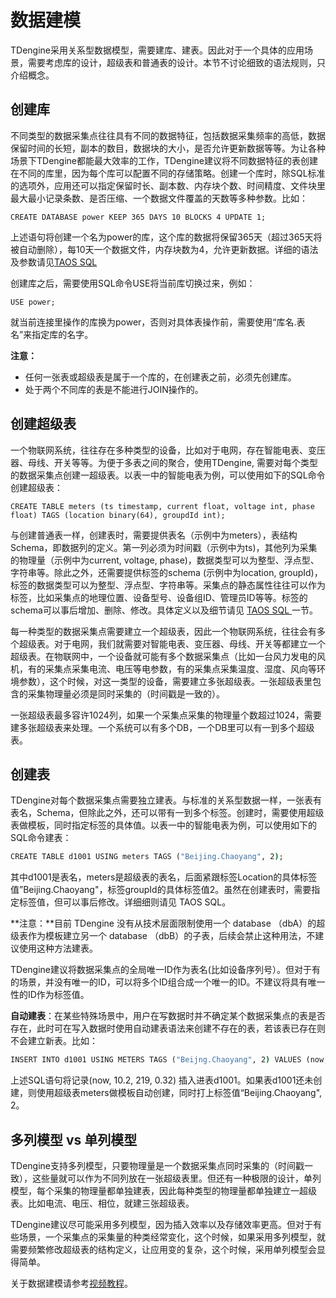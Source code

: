 

# 数据建模

TDengine采用关系型数据模型，需要建库、建表。因此对于一个具体的应用场景，需要考虑库的设计，超级表和普通表的设计。本节不讨论细致的语法规则，只介绍概念。

## 创建库

不同类型的数据采集点往往具有不同的数据特征，包括数据采集频率的高低，数据保留时间的长短，副本的数目，数据块的大小，是否允许更新数据等等。为让各种场景下TDengine都能最大效率的工作，TDengine建议将不同数据特征的表创建在不同的库里，因为每个库可以配置不同的存储策略。创建一个库时，除SQL标准的选项外，应用还可以指定保留时长、副本数、内存块个数、时间精度、文件块里最大最小记录条数、是否压缩、一个数据文件覆盖的天数等多种参数。比如：

```mysql
CREATE DATABASE power KEEP 365 DAYS 10 BLOCKS 4 UPDATE 1;
```
上述语句将创建一个名为power的库，这个库的数据将保留365天（超过365天将被自动删除），每10天一个数据文件，内存块数为4，允许更新数据。详细的语法及参数请见<a href="https://www.taosdata.com/cn/documentation20/taos-sql/">TAOS SQL</a>  

创建库之后，需要使用SQL命令USE将当前库切换过来，例如：

```mysql
USE power;	
```

就当前连接里操作的库换为power，否则对具体表操作前，需要使用“库名.表名”来指定库的名字。  

**注意：**

- 任何一张表或超级表是属于一个库的，在创建表之前，必须先创建库。
- 处于两个不同库的表是不能进行JOIN操作的。

## 创建超级表
一个物联网系统，往往存在多种类型的设备，比如对于电网，存在智能电表、变压器、母线、开关等等。为便于多表之间的聚合，使用TDengine, 需要对每个类型的数据采集点创建一超级表。以表一中的智能电表为例，可以使用如下的SQL命令创建超级表：
```mysql
CREATE TABLE meters (ts timestamp, current float, voltage int, phase float) TAGS (location binary(64), groupdId int);
```
与创建普通表一样，创建表时，需要提供表名（示例中为meters），表结构Schema，即数据列的定义。第一列必须为时间戳（示例中为ts)，其他列为采集的物理量（示例中为current, voltage, phase)，数据类型可以为整型、浮点型、字符串等。除此之外，还需要提供标签的schema (示例中为location, groupId)，标签的数据类型可以为整型、浮点型、字符串等。采集点的静态属性往往可以作为标签，比如采集点的地理位置、设备型号、设备组ID、管理员ID等等。标签的schema可以事后增加、删除、修改。具体定义以及细节请见 <a href="https://www.taosdata.com/cn/documentation20/taos-sql/">TAOS SQL </a>一节。

每一种类型的数据采集点需要建立一个超级表，因此一个物联网系统，往往会有多个超级表。对于电网，我们就需要对智能电表、变压器、母线、开关等都建立一个超级表。在物联网中，一个设备就可能有多个数据采集点（比如一台风力发电的风机，有的采集点采集电流、电压等电参数，有的采集点采集温度、湿度、风向等环境参数），这个时候，对这一类型的设备，需要建立多张超级表。一张超级表里包含的采集物理量必须是同时采集的（时间戳是一致的）。

一张超级表最多容许1024列，如果一个采集点采集的物理量个数超过1024，需要建多张超级表来处理。一个系统可以有多个DB，一个DB里可以有一到多个超级表。

## 创建表
TDengine对每个数据采集点需要独立建表。与标准的关系型数据一样，一张表有表名，Schema，但除此之外，还可以带有一到多个标签。创建时，需要使用超级表做模板，同时指定标签的具体值。以表一中的智能电表为例，可以使用如下的SQL命令建表：
```cmd
CREATE TABLE d1001 USING meters TAGS ("Beijing.Chaoyang", 2);
```
其中d1001是表名，meters是超级表的表名，后面紧跟标签Location的具体标签值”Beijing.Chaoyang"，标签groupId的具体标签值2。虽然在创建表时，需要指定标签值，但可以事后修改。详细细则请见 TAOS SQL。

**注意：**目前 TDengine 没有从技术层面限制使用一个 database （dbA）的超级表作为模板建立另一个 database （dbB）的子表，后续会禁止这种用法，不建议使用这种方法建表。

TDengine建议将数据采集点的全局唯一ID作为表名(比如设备序列号）。但对于有的场景，并没有唯一的ID，可以将多个ID组合成一个唯一的ID。不建议将具有唯一性的ID作为标签值。  

**自动建表**：在某些特殊场景中，用户在写数据时并不确定某个数据采集点的表是否存在，此时可在写入数据时使用自动建表语法来创建不存在的表，若该表已存在则不会建立新表。比如：

```cmd
INSERT INTO d1001 USING METERS TAGS ("Beijng.Chaoyang", 2) VALUES (now, 10.2, 219, 0.32);
```
上述SQL语句将记录(now, 10.2, 219, 0.32) 插入进表d1001。如果表d1001还未创建，则使用超级表meters做模板自动创建，同时打上标签值“Beijing.Chaoyang", 2。  

## 多列模型 vs 单列模型
TDengine支持多列模型，只要物理量是一个数据采集点同时采集的（时间戳一致），这些量就可以作为不同列放在一张超级表里。但还有一种极限的设计，单列模型，每个采集的物理量都单独建表，因此每种类型的物理量都单独建立一超级表。比如电流、电压、相位，就建三张超级表。

TDengine建议尽可能采用多列模型，因为插入效率以及存储效率更高。但对于有些场景，一个采集点的采集量的种类经常变化，这个时候，如果采用多列模型，就需要频繁修改超级表的结构定义，让应用变的复杂，这个时候，采用单列模型会显得简单。

关于数据建模请参考<a href="https://www.taosdata.com/blog/2020/11/11/1945.html">视频教程</a>。
